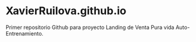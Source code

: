 # XavierRuilova.github.io
Primer repositorio Github para proyecto Landing de Venta Pura vida Auto-Entrenamiento.
